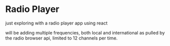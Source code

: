 # Radio Player

just exploring with a radio player app using react

will be adding multiple frequencies, both local and international as pulled by the radio browser api, limited to 12 channels per time.
